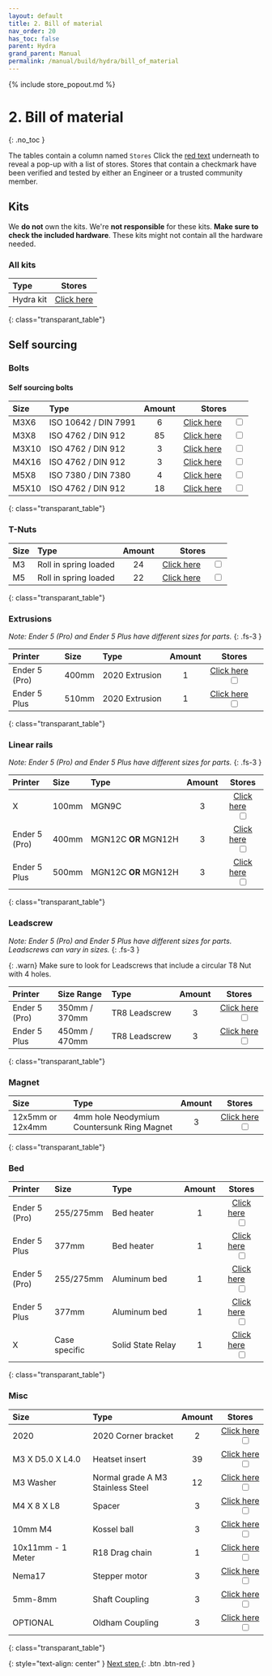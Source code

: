 ```yaml
---
layout: default
title: 2. Bill of material
nav_order: 20
has_toc: false
parent: Hydra
grand_parent: Manual
permalink: /manual/build/hydra/bill_of_material
---
```


{% include store_popout.md %}

# 2. Bill of material
{: .no_toc }

The tables contain a column named `Stores` Click the [red text](#) underneath to reveal a pop-up with a list of stores. Stores that contain a checkmark <i class="bi bi-check-all"></i> have been verified and tested by either an Engineer or a trusted community member.


## Kits

We **do not** own the kits. We're **not responsible** for these kits. **Make sure to check the included hardware**. These kits might not contain all the hardware needed.

### All kits

| Type                   |          Stores           |
|:-----------------------|:-------------------------:|
| <nobr>Hydra kit</nobr> | [Click here](#hydra_kits) |
{: class="transparant_table"}

## Self sourcing

### Bolts

#### Self sourcing bolts

| Size  | Type                              | Amount |                         Stores                          |
|:------|:----------------------------------|:------:|:-------------------------------------------------------:|
| M3X6  | <nobr>ISO 10642 / DIN 7991</nobr> |   6    | [Click here](#m3x6_7991) &emsp; <input type="checkbox"> |
| M3X8  | <nobr>ISO 4762 / DIN 912</nobr>   |   85   | [Click here](#m3x8_912)  &emsp; <input type="checkbox"> |
| M3X10 | <nobr>ISO 4762 / DIN 912</nobr>   |   3    | [Click here](#m3x10_912) &emsp; <input type="checkbox"> |
| M4X16 | <nobr>ISO 4762 / DIN 912</nobr>   |   3    | [Click here](#m4x16_912) &emsp; <input type="checkbox"> |
| M5X8  | <nobr>ISO 7380 / DIN 7380</nobr>  |   4    | [Click here](#m5x8_7380) &emsp; <input type="checkbox"> |
| M5X10 | <nobr>ISO 4762 / DIN 912</nobr>   |   18   | [Click here](#m5x10_912) &emsp; <input type="checkbox"> |
{: class="transparant_table"}

### T-Nuts

| Size | Type                               | Amount |                            Stores                            |
|:-----|:-----------------------------------|:------:|:------------------------------------------------------------:|
| M3   | <nobr>Roll in spring loaded</nobr> |   24   | [Click here](#m3_rollin_tnut) &emsp; <input type="checkbox"> |
| M5   | <nobr>Roll in spring loaded</nobr> |   22   | [Click here](#m5_rollin_tnut) &emsp; <input type="checkbox"> |
{: class="transparant_table"}

### Extrusions
*Note: Ender 5 (Pro) and Ender 5 Plus have different sizes for parts.*
{: .fs-3 }

| Printer       | Size  | Type                        | Amount |                            Stores                            |
|:--------------|:------|:----------------------------|:------:|:------------------------------------------------------------:|
| Ender 5 (Pro) | 400mm | <nobr>2020 Extrusion</nobr> |   1    | [Click here](#extrusion_2020) &emsp; <input type="checkbox"> |
| Ender 5 Plus  | 510mm | <nobr>2020 Extrusion</nobr> |   1    | [Click here](#extrusion_2020) &emsp; <input type="checkbox"> |
{: class="transparant_table"}

### Linear rails
*Note: Ender 5 (Pro) and Ender 5 Plus have different sizes for parts.*
{: .fs-3 }

| Printer       | Size  | Type                                 | Amount |                          Stores                           |
|:--------------|:------|:-------------------------------------|:------:|:---------------------------------------------------------:|
| X             | 100mm | <nobr>MGN9C</nobr>                   |   3    | [Click here](#MGN9C_100mm) &emsp; <input type="checkbox"> |
| Ender 5 (Pro) | 400mm | <nobr>MGN12C <b>OR</b> MGN12H</nobr> |   3    | [Click here](#MGN12_400mm) &emsp; <input type="checkbox"> |
| Ender 5 Plus  | 500mm | <nobr>MGN12C <b>OR</b> MGN12H</nobr> |   3    | [Click here](#MGN12_500mm) &emsp; <input type="checkbox"> |
{: class="transparant_table"}


### Leadscrew
*Note: Ender 5 (Pro) and Ender 5 Plus have different sizes for parts. Leadscrews can vary in sizes.*
{: .fs-3 }

{: .warn}
Make sure to look for Leadscrews that include a circular T8 Nut with 4 holes.

| Printer       | Size Range    | Type                       | Amount |                           Stores                            |
|:--------------|:--------------|:---------------------------|:------:|:-----------------------------------------------------------:|
| Ender 5 (Pro) | 350mm / 370mm | <nobr>TR8 Leadscrew</nobr> |   3    | [Click here](#TR8_Leadscrew) &emsp; <input type="checkbox"> |
| Ender 5 Plus  | 450mm / 470mm | <nobr>TR8 Leadscrew</nobr> |   3    | [Click here](#TR8_Leadscrew) &emsp; <input type="checkbox"> |
{: class="transparant_table"}

### Magnet

| Size             | Type                                                                    | Amount |                            Stores                            |
|:-----------------|:------------------------------------------------------------------------|:------:|:------------------------------------------------------------:|
| 12x5mm or 12x4mm | <nobr>4mm hole Neodymium</nobr><br><nobr>Countersunk Ring Magnet</nobr> |   3    | [Click here](#12x5_cs_magnet) &emsp; <input type="checkbox"> |
{: class="transparant_table"}

### Bed

| Printer       | Size          | Type                           | Amount |                          Stores                          |
|:--------------|:--------------|:-------------------------------|:------:|:--------------------------------------------------------:|
| Ender 5 (Pro) | 255/275mm     | <nobr>Bed heater</nobr>        |   1    | [Click here](#bed_heater) &emsp; <input type="checkbox"> |
| Ender 5 Plus  | 377mm         | <nobr>Bed heater</nobr>        |   1    | [Click here](#bed_heater) &emsp; <input type="checkbox"> |
| Ender 5 (Pro) | 255/275mm     | <nobr>Aluminum bed</nobr>      |   1    | [Click here](#hydra_bed)  &emsp; <input type="checkbox"> |
| Ender 5 Plus  | 377mm         | <nobr>Aluminum bed</nobr>      |   1    | [Click here](#hydra_bed)  &emsp; <input type="checkbox"> |
| X             | Case specific | <nobr>Solid State Relay</nobr> |   1    |  [Click here](#ssr)     &emsp; <input type="checkbox">   |
{: class="transparant_table"}

### Misc

| Size                          | Type                                                             | Amount |                              Stores                               |
|:------------------------------|:-----------------------------------------------------------------|:------:|:-----------------------------------------------------------------:|
| 2020                          | <nobr>2020 Corner bracket</nobr>                                 |   2    | [Click here](#2020_corner_bracket) &emsp; <input type="checkbox"> |
| <nobr>M3 X D5.0 X L4.0</nobr> | Heatset insert                                                   |   39   |  [Click here](#heatset_insert)    &emsp; <input type="checkbox">  |
| M3 Washer                     | <nobr>Normal grade A M3 </nobr><br><nobr>Stainless Steel </nobr> |   12   |  [Click here](#plain_m3_washer)   &emsp; <input type="checkbox">  |
| M4 X 8 X L8                   | Spacer                                                           |   3    |   [Click here](#8mm_spacers)     &emsp; <input type="checkbox">   |
| 10mm M4                       | Kossel ball                                                      |   3    |  [Click here](#m4_kossel_balls)   &emsp; <input type="checkbox">  |
| 10x11mm - 1 Meter             | R18 Drag chain                                                   |   1    | [Click here](#10x11_drag_chain)   &emsp; <input type="checkbox">  |
| Nema17                        | Stepper motor                                                    |   3    |  [Click here](#nema17_zaxis)     &emsp; <input type="checkbox">   |
| 5mm-8mm                       | Shaft Coupling                                                   |   3    |  [Click here](#stepper_coupler)   &emsp; <input type="checkbox">  |
| OPTIONAL                      | Oldham Coupling                                                  |   3    |  [Click here](#oldham_coupler)    &emsp; <input type="checkbox">  |
{: class="transparant_table"}

{: style="text-align: center" }
<span class="fs-8">
[Next step <i class="bi bi-arrow-return-right"></i>](/manual/build/hydra/printed_files){: .btn .btn-red }
</span>